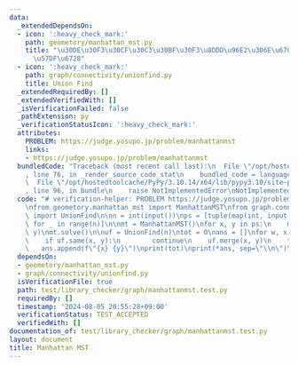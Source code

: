 ```yaml
---
data:
  _extendedDependsOn:
  - icon: ':heavy_check_mark:'
    path: geometory/manhattan_mst.py
    title: "\u30DE\u30F3\u30CF\u30C3\u30BF\u30F3\u8DDD\u96E2\u306E\u6700\u5C0F\u5168\
      \u57DF\u6728"
  - icon: ':heavy_check_mark:'
    path: graph/connectivity/unionfind.py
    title: Union Find
  _extendedRequiredBy: []
  _extendedVerifiedWith: []
  _isVerificationFailed: false
  _pathExtension: py
  _verificationStatusIcon: ':heavy_check_mark:'
  attributes:
    PROBLEM: https://judge.yosupo.jp/problem/manhattanmst
    links:
    - https://judge.yosupo.jp/problem/manhattanmst
  bundledCode: "Traceback (most recent call last):\n  File \"/opt/hostedtoolcache/PyPy/3.10.14/x64/lib/pypy3.10/site-packages/onlinejudge_verify/documentation/build.py\"\
    , line 76, in _render_source_code_stat\n    bundled_code = language.bundle(\n\
    \  File \"/opt/hostedtoolcache/PyPy/3.10.14/x64/lib/pypy3.10/site-packages/onlinejudge_verify/languages/python.py\"\
    , line 96, in bundle\n    raise NotImplementedError\nNotImplementedError\n"
  code: "# verification-helper: PROBLEM https://judge.yosupo.jp/problem/manhattanmst\n\
    \nfrom geometory.manhattan_mst import ManhattanMST\nfrom graph.connectivity.unionfind\
    \ import UnionFind\n\nn = int(input())\nps = [tuple(map(int, input().split()))\
    \ for _ in range(n)]\n\nmt = ManhattanMST()\nfor x, y in ps:\n    mt.add_point(x,\
    \ y)\nmt.solve()\n\nuf = UnionFind(n)\ntot = 0\nans = []\nfor w, x, y in mt.edges:\n\
    \    if uf.same(x, y):\n        continue\n    uf.merge(x, y)\n    tot += w\n \
    \   ans.append(f\"{x} {y}\")\nprint(tot)\nprint(*ans, sep=\"\\n\")\n"
  dependsOn:
  - geometory/manhattan_mst.py
  - graph/connectivity/unionfind.py
  isVerificationFile: true
  path: test/library_checker/graph/manhattanmst.test.py
  requiredBy: []
  timestamp: '2024-08-05 20:55:28+09:00'
  verificationStatus: TEST_ACCEPTED
  verifiedWith: []
documentation_of: test/library_checker/graph/manhattanmst.test.py
layout: document
title: Manhattan MST
---
```


